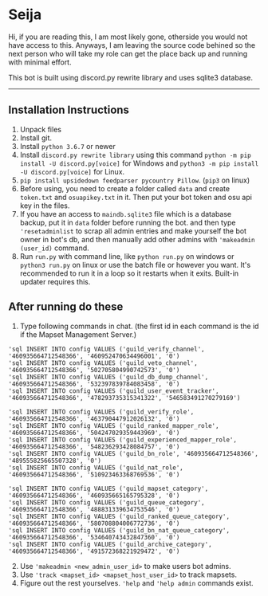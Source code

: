 # Seija
Hi, if you are reading this, I am most likely gone, otherside you would not have access to this.
Anyways, I am leaving the source code behined so the next person who will take my role can get the place back up and running with minimal effort. 

This bot is built using discord.py rewrite library and uses sqlite3 database.

---

## Installation Instructions

1. Unpack files
2. Install git.
3. Install `python 3.6.7` or newer
4. Install `discord.py rewrite library` using this command `python -m pip install -U discord.py[voice]` for Windows and `python3 -m pip install -U discord.py[voice]` for Linux.
5. `pip install upsidedown feedparser pycountry Pillow`. (`pip3` on linux)
6. Before using, you need to create a folder called `data` and create `token.txt` and `osuapikey.txt` in it. Then put your bot token and osu api key in the files. 
7. If you have an access to `maindb.sqlite3` file which is a database backup, put it in `data` folder before running the bot. and then type `'resetadminlist` to scrap all admin entries and make yourself the bot owner in bot's db, and then manually add other admins with `'makeadmin (user_id)` command.
8. Run `run.py` with command line, like `python run.py` on windows or `python3 run.py` on linux or use the batch file or however you want. It's recommended to run it in a loop so it restarts when it exits. Built-in updater requires this.

## After running do these

1. Type following commands in chat. (the first id in each command is the id if the Mapset Management Server.)
```
'sql INSERT INTO config VALUES ('guild_verify_channel', '460935664712548366', '460952470634496001', '0')
'sql INSERT INTO config VALUES ('guild_veto_channel', '460935664712548366', '502705804990742573', '0')
'sql INSERT INTO config VALUES ('guild_db_dump_channel', '460935664712548366', '532397839784083458', '0')
'sql INSERT INTO config VALUES ('guild_user_event_tracker', '460935664712548366', '478293735315341322', '546583491270279169')

'sql INSERT INTO config VALUES ('guild_verify_role', '460935664712548366', '463790447912026132', '0')
'sql INSERT INTO config VALUES ('guild_ranked_mapper_role', '460935664712548366', '504247029359443969', '0')
'sql INSERT INTO config VALUES ('guild_experienced_mapper_role', '460935664712548366', '548236293428084757', '0')
'sql INSERT INTO config VALUES ('guild_bn_role', '460935664712548366', '489555825665507328', '0')
'sql INSERT INTO config VALUES ('guild_nat_role', '460935664712548366', '510923463368769536', '0')

'sql INSERT INTO config VALUES ('guild_mapset_category', '460935664712548366', '460935665165795328', '0')
'sql INSERT INTO config VALUES ('guild_queue_category', '460935664712548366', '488831339634753546', '0')
'sql INSERT INTO config VALUES ('guild_ranked_queue_category', '460935664712548366', '580708804006772736', '0')
'sql INSERT INTO config VALUES ('guild_bn_nat_queue_category', '460935664712548366', '534640743432847360', '0')
'sql INSERT INTO config VALUES ('guild_archive_category', '460935664712548366', '491572368221929472', '0')
```
2. Use `'makeadmin <new_admin_user_id>` to make users bot admins.
3. Use `'track <mapset_id> <mapset_host_user_id>` to track mapsets.
4. Figure out the rest yourselves. `'help` and `'help admin` commands exist.
